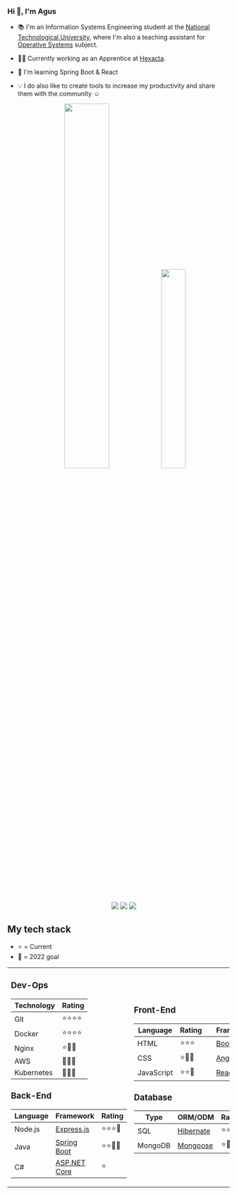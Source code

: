 ### Hi 👋, I'm Agus

- 📚 I'm an Information Systems Engineering student at the [National Technological University](http://www.sistemas.frba.utn.edu.ar/), where I'm also a teaching assistant for [Operative Systems](https://www.utnso.com.ar/) subject.

- 👨‍💻 Currently working as an Apprentice at [Hexacta](https://careers.hexacta.com/).

- 🌱 I'm learning Spring Boot & React

- 💡 I do also like to create tools to increase my productivity and share them with the community ☺️

  <p align="center">
  <img width="46%" src="https://github-readme-stats.vercel.app/api?username=RaniAgus&show_icons=true&bg_color=0d1117&theme=github_dark&include_all_commits=true&count_private=true"/>
  <img width="34%" src="https://github-readme-stats.vercel.app/api/top-langs/?username=RaniAgus&layout=compact&langs_count=8&theme=github_dark"/>
  </p>

  <p align="center">
  <a href="https://gitstats.me/RaniAgus"><img src="https://img.shields.io/badge/-RaniAgus-black?style=flat&labelColor=black&logo=github&logoColor=white"/></a>
  <a href="https://www.linkedin.com/in/agusranieri/"><img src="https://img.shields.io/badge/-Agustin%20Ranieri%20-0077B5?style=flat&logo=Linkedin&logoColor=white"/></a>
  <a href="mailto:aguseranieri@gmail.com"><img src="https://img.shields.io/badge/-aguseranieri@gmail.com-D14836?style=flat&logo=Gmail&logoColor=white"/></a>
  </p>


## My tech stack

- ⭐ = Current
- 🎯 = 2022 goal


<table>
  <tr>
    <td>
  
### Dev-Ops

| Technology | Rating   |
| ---------- | -------- |
| Git        | ⭐⭐⭐⭐ |
| Docker     | ⭐⭐⭐⭐ |
| Nginx      | ⭐🎯🎯   |
| AWS        | 🎯🎯🎯   |
| Kubernetes | 🎯🎯🎯   |

      
### Back-End

| Language | Framework                                            | Rating   |
| -------- | ---------------------------------------------------- | -------- |
| Node.js  | [Express.js](https://github.com/expressjs/express)   | ⭐⭐⭐🎯 | 
| Java     | [Spring Boot](https://github.com/spring-projects/spring-boot) | ⭐⭐🎯🎯   |
| C#       | [ASP.NET Core](https://github.com/dotnet/aspnetcore) | ⭐       |

   </td>
   <td>
      
### Front-End

| Language           | Rating    | | Framework                                      | Rating   |
| ------------------ | --------- |-| ---------------------------------------------- | -------- |
| HTML               | ⭐⭐⭐   | | [Bootstrap](https://github.com/twbs/bootstrap) | ⭐⭐⭐   |
| CSS                | ⭐🎯🎯   | | [Angular](https://github.com/angular/angular)  | ⭐⭐     |
| JavaScript         | ⭐⭐🎯   | | [React.js](https://github.com/facebook/react)  | 🎯🎯🎯🎯 |

     
### Database

| Type    | ORM/ODM                                                 | Rating   |
| ------- | ------------------------------------------------------- | -------- |
| SQL     | [Hibernate](https://github.com/hibernate/hibernate-orm) | ⭐⭐⭐🎯   |
| MongoDB | [Mongoose](https://github.com/Automattic/mongoose)      | ⭐🎯🎯   | 

   </td>
   <td>

### Other Tools

| Language/Tool | Rating   |
| ------------- | -------- |
| C             | ⭐⭐⭐⭐ |
| GNU Make      | ⭐⭐⭐⭐ | 
| Linux Shell   | ⭐⭐⭐⭐ |
| TypeScript    | ⭐⭐⭐⭐ |
| JWT           | ⭐⭐⭐   |
| Bash Scripts  | ⭐⭐⭐   |
| Python        | ⭐       | 
| PHP           | ⭐       | 

  </td>
 </tr>
</table>
